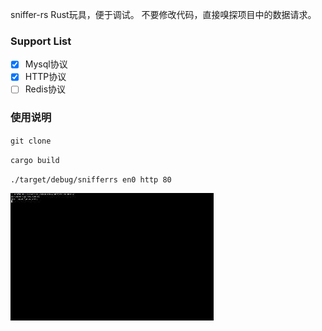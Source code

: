 sniffer-rs
Rust玩具，便于调试。 不要修改代码，直接嗅探项目中的数据请求。

### Support List

- [x] Mysql协议
- [x] HTTP协议
- [ ] Redis协议

### 使用说明

` git clone  `

`cargo build`

`./target/debug/snifferrs en0 http 80`

![演示](https://github.com/JonathanSimon123/snifferrs/blob/main/image/demo.gif?style=popout-square)
